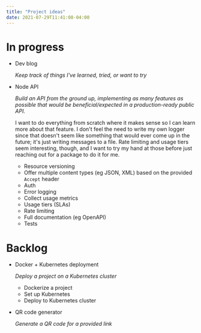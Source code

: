 ```yaml
---
title: "Project ideas"
date: 2021-07-29T11:41:08-04:00
---
```

# In progress

* Dev blog

  *Keep track of things I've learned, tried, or want to try*

* Node API

  *Build an API from the ground up, implementing as many features as possible that would be beneficial/expected in a production-ready public API.*

  I want to do everything from scratch where it makes sense so I can learn more about that feature. I don't feel the need to write my own logger since that doesn't seem like something that would ever come up in the future; it's just writing messages to a file. Rate limiting and usage tiers seem interesting, though, and I want to try my hand at those before just reaching out for a package to do it for me.

  * Resource versioning
  * Offer multiple content types (eg JSON, XML) based on the provided `Accept` header
  * Auth
  * Error logging
  * Collect usage metrics
  * Usage tiers (SLAs)
  * Rate limiting
  * Full documentation (eg OpenAPI)
  * Tests

# Backlog

* Docker + Kubernetes deployment

  *Deploy a project on a Kubernetes cluster*

  * Dockerize a project
  * Set up Kubernetes
  * Deploy to Kubernetes cluster

* QR code generator

  *Generate a QR code for a provided link*
